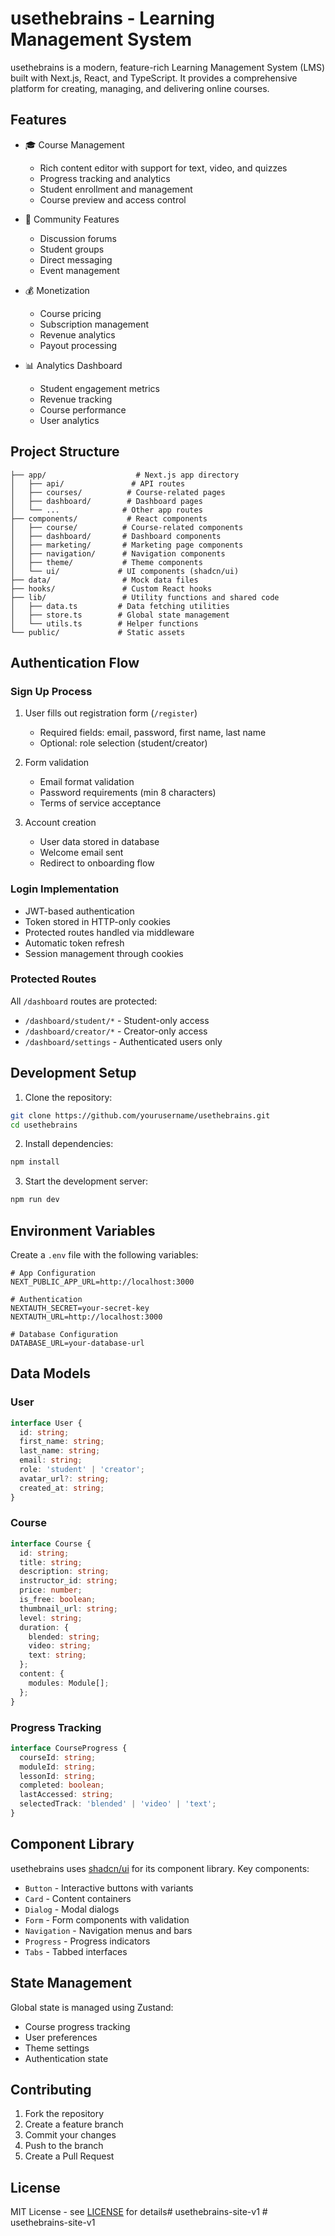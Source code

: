# usethebrains - Learning Management System

usethebrains is a modern, feature-rich Learning Management System (LMS) built with Next.js, React, and TypeScript. It provides a comprehensive platform for creating, managing, and delivering online courses.

## Features

- 🎓 Course Management
  - Rich content editor with support for text, video, and quizzes
  - Progress tracking and analytics
  - Student enrollment and management
  - Course preview and access control

- 👥 Community Features
  - Discussion forums
  - Student groups
  - Direct messaging
  - Event management

- 💰 Monetization
  - Course pricing
  - Subscription management
  - Revenue analytics
  - Payout processing

- 📊 Analytics Dashboard
  - Student engagement metrics
  - Revenue tracking
  - Course performance
  - User analytics

## Project Structure

```
├── app/                    # Next.js app directory
│   ├── api/               # API routes
│   ├── courses/          # Course-related pages
│   ├── dashboard/        # Dashboard pages
│   └── ...              # Other app routes
├── components/           # React components
│   ├── course/          # Course-related components
│   ├── dashboard/       # Dashboard components
│   ├── marketing/       # Marketing page components
│   ├── navigation/      # Navigation components
│   ├── theme/           # Theme components
│   └── ui/             # UI components (shadcn/ui)
├── data/                # Mock data files
├── hooks/               # Custom React hooks
├── lib/                 # Utility functions and shared code
│   ├── data.ts         # Data fetching utilities
│   ├── store.ts        # Global state management
│   └── utils.ts        # Helper functions
└── public/             # Static assets
```

## Authentication Flow

### Sign Up Process

1. User fills out registration form (`/register`)
   - Required fields: email, password, first name, last name
   - Optional: role selection (student/creator)

2. Form validation
   - Email format validation
   - Password requirements (min 8 characters)
   - Terms of service acceptance

3. Account creation
   - User data stored in database
   - Welcome email sent
   - Redirect to onboarding flow

### Login Implementation

- JWT-based authentication
- Token stored in HTTP-only cookies
- Protected routes handled via middleware
- Automatic token refresh
- Session management through cookies

### Protected Routes

All `/dashboard` routes are protected:
- `/dashboard/student/*` - Student-only access
- `/dashboard/creator/*` - Creator-only access
- `/dashboard/settings` - Authenticated users only

## Development Setup

1. Clone the repository:
```bash
git clone https://github.com/yourusername/usethebrains.git
cd usethebrains
```

2. Install dependencies:
```bash
npm install
```

3. Start the development server:
```bash
npm run dev
```

## Environment Variables

Create a `.env` file with the following variables:

```env
# App Configuration
NEXT_PUBLIC_APP_URL=http://localhost:3000

# Authentication
NEXTAUTH_SECRET=your-secret-key
NEXTAUTH_URL=http://localhost:3000

# Database Configuration
DATABASE_URL=your-database-url
```

## Data Models

### User
```typescript
interface User {
  id: string;
  first_name: string;
  last_name: string;
  email: string;
  role: 'student' | 'creator';
  avatar_url?: string;
  created_at: string;
}
```

### Course
```typescript
interface Course {
  id: string;
  title: string;
  description: string;
  instructor_id: string;
  price: number;
  is_free: boolean;
  thumbnail_url: string;
  level: string;
  duration: {
    blended: string;
    video: string;
    text: string;
  };
  content: {
    modules: Module[];
  };
}
```

### Progress Tracking
```typescript
interface CourseProgress {
  courseId: string;
  moduleId: string;
  lessonId: string;
  completed: boolean;
  lastAccessed: string;
  selectedTrack: 'blended' | 'video' | 'text';
}
```

## Component Library

usethebrains uses [shadcn/ui](https://ui.shadcn.com/) for its component library. Key components:

- `Button` - Interactive buttons with variants
- `Card` - Content containers
- `Dialog` - Modal dialogs
- `Form` - Form components with validation
- `Navigation` - Navigation menus and bars
- `Progress` - Progress indicators
- `Tabs` - Tabbed interfaces

## State Management

Global state is managed using Zustand:

- Course progress tracking
- User preferences
- Theme settings
- Authentication state

## Contributing

1. Fork the repository
2. Create a feature branch
3. Commit your changes
4. Push to the branch
5. Create a Pull Request

## License

MIT License - see [LICENSE](LICENSE) for details#   u s e t h e b r a i n s - s i t e - v 1  
 #   u s e t h e b r a i n s - s i t e - v 1  
 